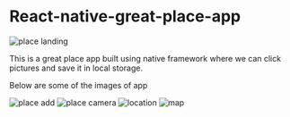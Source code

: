 # React-native-great-place-app

![place landing](https://user-images.githubusercontent.com/61001158/115539985-39f6ed00-a2bb-11eb-8405-1d9577b20731.PNG)

This is a great place app built using native framework where we can click pictures and save it in local storage.

Below are some of the images of app

![place add](https://user-images.githubusercontent.com/61001158/115540481-b5f13500-a2bb-11eb-9857-928899b50e91.PNG)
![place camera](https://user-images.githubusercontent.com/61001158/115540507-bab5e900-a2bb-11eb-96ed-04d0e0829609.PNG)
![location](https://user-images.githubusercontent.com/61001158/115540525-bdb0d980-a2bb-11eb-9e64-9ad61c4aa62a.PNG)
![map](https://user-images.githubusercontent.com/61001158/115540541-c1dcf700-a2bb-11eb-9e3a-d57966e63e16.PNG)

